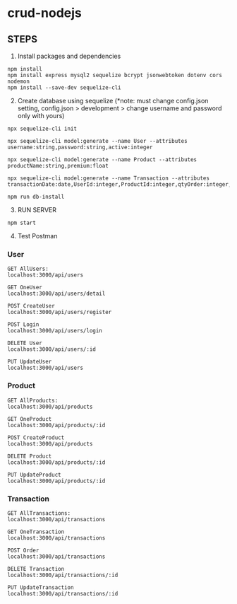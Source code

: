 # crud-nodejs

## STEPS

1. Install packages and dependencies

```
npm install
npm install express mysql2 sequelize bcrypt jsonwebtoken dotenv cors nodemon
npm install --save-dev sequelize-cli

```

2. Create database using sequelize (\*note: must change config.json setting, config.json > development > change username and password only with yours)

```
npx sequelize-cli init

npx sequelize-cli model:generate --name User --attributes username:string,password:string,active:integer

npx sequelize-cli model:generate --name Product --attributes productName:string,premium:float

npx sequelize-cli model:generate --name Transaction --attributes transactionDate:date,UserId:integer,ProductId:integer,qtyOrder:integer,totalOrder:float

npm run db-install
```

3. RUN SERVER

```
npm start
```

4. Test Postman

### User

```
GET AllUsers:
localhost:3000/api/users

GET OneUser
localhost:3000/api/users/detail

POST CreateUser
localhost:3000/api/users/register

POST Login
localhost:3000/api/users/login

DELETE User
localhost:3000/api/users/:id

PUT UpdateUser
localhost:3000/api/users
```

### Product

```
GET AllProducts:
localhost:3000/api/products

GET OneProduct
localhost:3000/api/products/:id

POST CreateProduct
localhost:3000/api/products

DELETE Product
localhost:3000/api/products/:id

PUT UpdateProduct
localhost:3000/api/products/:id
```

### Transaction

```
GET AllTransactions:
localhost:3000/api/transactions

GET OneTransaction
localhost:3000/api/transactions

POST Order
localhost:3000/api/transactions

DELETE Transaction
localhost:3000/api/transactions/:id

PUT UpdateTransaction
localhost:3000/api/transactions/:id
```
